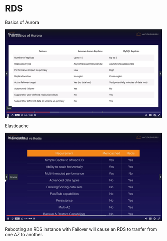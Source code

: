 # RDS

Basics of Aurora

![](../.gitbook/assets/image%20%2879%29.png)

Elasticache

![](../.gitbook/assets/image%20%2889%29.png)

Rebooting an RDS instance with Failover will cause an RDS to tranfer from one AZ to another.

